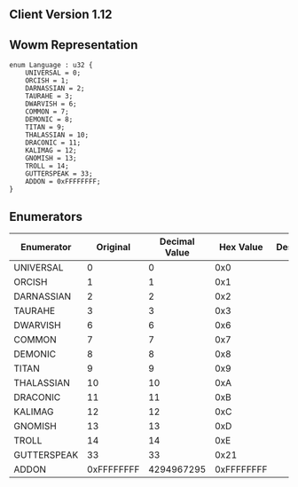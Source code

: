 ## Client Version 1.12

## Wowm Representation
```rust,ignore
enum Language : u32 {
    UNIVERSAL = 0;    
    ORCISH = 1;    
    DARNASSIAN = 2;    
    TAURAHE = 3;    
    DWARVISH = 6;    
    COMMON = 7;    
    DEMONIC = 8;    
    TITAN = 9;    
    THALASSIAN = 10;    
    DRACONIC = 11;    
    KALIMAG = 12;    
    GNOMISH = 13;    
    TROLL = 14;    
    GUTTERSPEAK = 33;    
    ADDON = 0xFFFFFFFF;    
}

```
## Enumerators
| Enumerator | Original | Decimal Value | Hex Value | Description | Comment |
| --------- | -------- | ------------- | --------- | ----------- | ------- |
| UNIVERSAL | 0 | 0 | 0x0 |  |  |
| ORCISH | 1 | 1 | 0x1 |  |  |
| DARNASSIAN | 2 | 2 | 0x2 |  |  |
| TAURAHE | 3 | 3 | 0x3 |  |  |
| DWARVISH | 6 | 6 | 0x6 |  |  |
| COMMON | 7 | 7 | 0x7 |  |  |
| DEMONIC | 8 | 8 | 0x8 |  |  |
| TITAN | 9 | 9 | 0x9 |  |  |
| THALASSIAN | 10 | 10 | 0xA |  |  |
| DRACONIC | 11 | 11 | 0xB |  |  |
| KALIMAG | 12 | 12 | 0xC |  |  |
| GNOMISH | 13 | 13 | 0xD |  |  |
| TROLL | 14 | 14 | 0xE |  |  |
| GUTTERSPEAK | 33 | 33 | 0x21 |  |  |
| ADDON | 0xFFFFFFFF | 4294967295 | 0xFFFFFFFF |  |  |
